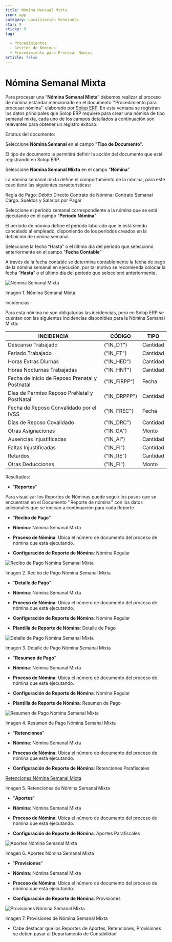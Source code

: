 ```yaml
---
title: Nómina Mensual Mixta
icon: app
category: Localización Venezuela
star: 9
sticky: 9
tag:

  - Procedimientos
  - Gestión de Nóminas
  - Procedimiento para Procesar Nómina
article: false
---
```


 **Nómina Semanal Mixta**
=========================

Para procesar una “**Nómina Semanal Mixta**” debemos realizar el proceso de nómina estándar mencionado en el documento ''Procedimiento para procesar nómina'' elaborado por [Solop ERP](https://ayuda.solopapp.com/). En esta ventana se registran los datos principales que Solop ERP requiere para crear una nómina de tipo semanal mixta, cada uno de los campos detallados a continuación son relevantes para obtener un registro exitoso:

Estatus del documento:

Seleccione **Nómina Semanal** en el campo "**Tipo de Documento**".

El tipo de documento le permitirá definir la acción del documento que esté registrando en Solop ERP.

Seleccione **Nómina Semanal Mixta** en el campo "**Nómina**"

La nómina semanal mixta define el comportamiento de la nómina, para este caso tiene las siguientes características:

Regla de Pago: Débito Directo
Contrato de Nómina: Contrato Semanal
Cargo: Sueldos y Salarios por Pagar

Seleccione el período semanal correspondiente a la nómina que se está ejecutando en el campo "**Período Nómina**"

El período de nómina define el período laborado que le está siendo cancelado al empleado, disponiendo de los períodos creados en la definición de nómina semanal.

Seleccione la fecha “Hasta” o el último día del período que seleccionó anteriormente en el campo "**Fecha Contable**"

A través de la fecha contable se determina contablemente la fecha de pago de la nómina semanal en ejecución, por tal motivo se recomienda colocar la fecha “**Hasta**” o el último día del período que seleccionó anteriormente.

![Nómina Semanal Mixta](/assets/img/docs/lve/procedures/payroll/procedures-to-process-payroll/resources/semanalmixta.png)

Imagen 1. Nómina Semanal Mixta

Incidencias:

Para esta nómina no son obligatorias las incidencias, pero en Solop ERP se cuentan con las siguientes incidencias disponibles para la Nómina Semanal Mixta:

|           **INCIDENCIA**                              |     **CÓDIGO**       |    **TIPO**    |
|-------------------------------------------------------|----------------------|----------------|
| Descanso Trabajado                                    |     ("IN_DT")        |    Cantidad    |
| Feriado Trabajado                                     |     ("IN_FT")        |    Cantidad    |
| Horas Extras Diurnas                                  |     ("IN_HED")       |    Cantidad    |
| Horas Nocturnas Trabajadas                            |     ("IN_HNT")       |    Cantidad    |
| Fecha de Inicio de Reposo Prenatal y Postnatal        |    ("IN_FIRPP")      |     Fecha      |
| Días de Permiso Reposo PreNatal y PostNatal           |    ("IN_DRPPP")      |    Cantidad    |
| Fecha de Reposo Convalidado por el IVSS               |     ("IN_FREC")      |     Fecha      |
| Días de Reposo Covalidado                             |     ("IN_DRC")       |    Cantidad    |
| Otras Asignaciones                                    |      ("IN_OA")       |     Monto      |
| Ausencias Injustificadas                              |      ("IN_AI")       |    Cantidad    |
| Faltas Injustificadas                                 |      ("IN_FI")       |    Cantidad    |
| Retardos                                              |      ("IN_RE")       |    Cantidad    |
| Otras Deducciones                                     |      ("IN_FI")       |     Monto      |

Resultados:

- "**Reportes**"

Para visualizar los Reportes de Nóminas  puede seguir los pasos que se encuentran en el Documento ''Reporte de nómina'' con los datos adicionales que se indican a continuación para cada Reporte

- "**Recibo de Pago**"

- **Nómina**: Nómina Semanal Mixta

- **Proceso de Nómina**: Ubica el número de documento del proceso de nómina que está ejecutando.

- **Configuración de Reporte de Nómina**: Nómina Regular

![Recibo de Pago Nómina Semanal Mixta](/assets/img/docs/lve/procedures/payroll/procedures-to-process-payroll/resources/recibosemanalmixta.png)

Imagen 2. Recibo de Pago Nómina Semanal Mixta

- "**Detalle de Pago**"

- **Nómina**: Nómina Semanal Mixta

- **Proceso de Nómina**: Ubica el número de documento del proceso de nómina que está ejecutando.

- **Configuración de Reporte de Nómina**: Nómina Regular

- **Plantilla de Reporte de Nómina**: Detalle de Pago

![Detalle de Pago Nómina Semanal Mixta](/assets/img/docs/lve/procedures/payroll/procedures-to-process-payroll/resources/detallesemanalmixta.png)

Imagen 3. Detalle de Pago Nómina Semanal Mixta

- "**Resumen de Pago**"

- **Nómina**: Nómina Semanal Mixta

- **Proceso de Nómina**: Ubica el número de documento del proceso de nómina que está ejecutando.

- **Configuración de Reporte de Nómina**: Nómina Regular

- **Plantilla de Reporte de Nómina**: Resumen de Pago

![Resumen de Pago Nómina Semanal Mixta](/assets/img/docs/lve/procedures/payroll/procedures-to-process-payroll/resources/resumensemanalmixta.png)

Imagen 4. Resumen de Pago Nómina Semanal Mixta

- "**Retenciones**"

- **Nómina**: Nómina Semanal Mixta

- **Proceso de Nómina**: Ubica el número de documento del proceso de nómina que está ejecutando.

- **Configuración de Reporte de Nómina**: Retenciones Parafiscales

[Retenciones Nómina Semanal Mixta](/assets/img/docs/lve/procedures/payroll/procedures-to-process-payroll/resources/retencionessemanalmixta.png)

Imagen 5. Retenciones de Nómina Semanal Mixta

- "**Aportes**"

- **Nómina**: Nómina Semanal Mixta

- **Proceso de Nómina**: Ubica el número de documento del proceso de nómina que está ejecutando.

- **Configuración de Reporte de Nómina**: Aportes Parafiscales

![Aportes Nómina Semanal Mixta](/assets/img/docs/lve/procedures/payroll/procedures-to-process-payroll/resources/aportessemanalmixta.png)

Imagen 6. Aportes Nómina Semanal Mixta

- "**Provisiones**"

- **Nómina**: Nómina Semanal Mixta

- **Proceso de Nómina**: Ubica el número de documento del proceso de nómina que está ejecutando.

- **Configuración de Reporte de Nómina**: Provisiones

![Provisiones Nómina Semanal Mixta](/assets/img/docs/lve/procedures/payroll/procedures-to-process-payroll/resources/provisionessemanalmixta.png)

Imagen 7. Provisiones de Nómina Semanal Mixta

- Cabe destacar que los Reportes de Aportes, Retenciones, Provisiones se deben pasar al Departamento de Contabilidad
